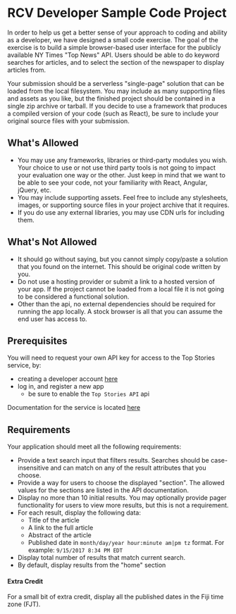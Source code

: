 # RCV Developer Sample Code Project

In order to help us get a better sense of your approach to coding and ability as a developer, we have designed a small code exercise.  The goal of the exercise is to build a simple browser-based user interface for the publicly available NY Times "Top News" API.  Users should be able to do keyword searches for articles, and to select the section of the newspaper to display articles from.  

Your submission should be a serverless "single-page" solution that can be loaded from the local filesystem.  You may include as many supporting files and assets as you like, but the finished project should be contained in a single zip archive or tarball.  If you decide to use a framework that produces a compiled version of your code (such as React), be sure to include your original source files with your submission.

What's Allowed
--------------

- You may use any frameworks, libraries or third-party modules you wish.  Your choice to use or not use third party tools is not going to impact your evaluation one way or the other.  Just keep in mind that we want to be able to see your code, not your familiarity with React, Angular, jQuery, etc.
- You may include supporting assets.  Feel free to include any stylesheets, images, or supporting source files in your project archive that it requires.
- If you do use any external libraries, you may use CDN urls for including them.

What's Not Allowed
------------------

- It should go without saying, but you cannot simply copy/paste a solution that you found on the internet.  This should be original code written by you.
- Do not use a hosting provider or submit a link to a hosted version of your app.  If the project cannot be loaded from a local file it is not going to be considered a functional solution.
- Other than the api, no external dependencies should be required for running the app locally.  A stock browser is all that you can assume the end user has access to.

Prerequisites
-------------

You will need to request your own API key for access to the Top Stories service, by:
- creating a developer account [here](https://developer.nytimes.com/accounts/create)
- log in, and register a new app
  - be sure to enable the `Top Stories API` api

Documentation for the service is located [here](https://developer.nytimes.com/docs/top-stories-product/1/overview)

Requirements
------------

Your application should meet all the following requirements:

- Provide a text search input that filters results.  Searches should be case-insensitive and can match on any of the result attributes that you choose.
- Provide a way for users to choose the displayed "section".  The allowed values for the sections are listed in the API documentation.
- Display no more than 10 initial results.  You may optionally provide pager functionality for users to view more results, but this is not a requirement.
- For each result, display the following data:
  - Title of the article
  - A link to the full article
  - Abstract of the article
  - Published date in `month/day/year hour:minute am|pm tz` format.  For example: `9/15/2017 8:34 PM EDT` 
- Display total number of results that match current search.
- By default, display results from the "home" section

#### Extra Credit

For a small bit of extra credit, display all the published dates in the Fiji time zone (FJT).
